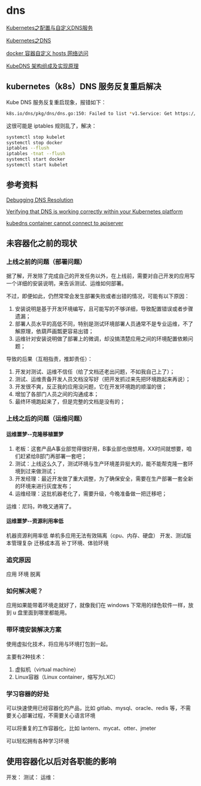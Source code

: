 # dns

[Kubernetes之配置与自定义DNS服务](https://blog.csdn.net/dkfajsldfsdfsd/article/details/81218480)

[Kubernetes之DNS](https://blog.csdn.net/dkfajsldfsdfsd/article/details/81209150)

[docker 容器自定义 hosts 网络访问](https://www.chenyudong.com/archives/docker-custom-hosts-network-via-dns.html)

[KubeDNS 架构组成及实现原理](https://hansedong.github.io/2018/11/22/10/)

## kubernetes（k8s）DNS 服务反复重启解决

Kube DNS 服务反复重启现象，报错如下：

```sh
k8s.io/dns/pkg/dns/dns.go:150: Failed to list *v1.Service: Get https://10.96.0.1:443/api/v1/services?resourceVersion=0: dial tcp 10.96.0.1:443: getsockopt: no route to host
```

这很可能是 iptables 规则乱了，解决：

```sh
systemctl stop kubelet
systemctl stop docker
iptables --flush
iptables -tnat --flush
systemctl start docker
systemctl start kubelet
```

## 参考资料

[Debugging DNS Resolution](https://kubernetes.io/docs/tasks/administer-cluster/dns-debugging-resolution/)

[Verifying that DNS is working correctly within your Kubernetes platform](https://www.ibm.com/support/knowledgecenter/en/SSYGQH_6.0.0/admin/install/cp_prereq_kubernetes_dns.html)

[kubedns container cannot connect to apiserver](https://github.com/kubernetes/kubeadm/issues/193)

## 未容器化之前的现状

### 上线之前的问题（部署问题）

据了解，开发除了完成自己的开发任务以外，在上线前，需要对自己开发的应用写一个详细的安装说明，来告诉测试、运维如何部署。

不过，即便如此，仍然常常会发生部署失败或者出错的情况，可能有以下原因：

1. 安装说明是基于开发环境编写，且可能写的不够详细，导致配置错误或者步骤遗漏；
2. 部署人员水平的高低不同，特别是测试环境部署人员通常不是专业运维，不了解原理，依葫芦画瓢更容易出错；
3. 运维针对安装说明做了部署上的微调，却没搞清楚应用之间的环境配置依赖问题；

导致的后果（互相指责，推卸责任）：

1. 开发对测试、运维不信任（给了文档还老出问题，不如我自己上了）；
2. 测试、运维责备开发人员文档没写好（把开发抓过来先把环境跑起来再说）；
3. 开发很不爽，反正我的应用没问题，它在开发环境跑的顺溜的很；
4. 增加了各部门人员之间的沟通成本；
5. 最终环境跑起来了，但是完整的文档是没有的；

### 上线之后的问题（运维问题）

#### 运维噩梦--克隆移植噩梦

1. 老板：这套产品A事业部觉得很好用，B事业部也很想用，XX时间就想要，咱们赶紧给B部门再部署一套吧；
2. 测试：上线这么久了，测试环境与生产环境差异挺大的，能不能帮克隆一套环境到过来做测试；
3. 开发经理：最近开发做了重大调整，为了确保安全，需要在生产部署一套全新的环境来进行灰度发布；
4. 运维经理：这批机器老化了，需要升级，今晚准备做一把迁移吧；

运维：尼玛，昨晚又通宵了。

#### 运维噩梦--资源利用率低

机器资源利用率低
单机多应用无法有效隔离（cpu、内存、硬盘）
开发、测试版本管理复杂
迁移成本高
补丁环境、体验环境

### 追究原因

应用 环境 脱离

### 如何解决呢？

应用如果能带着环境走就好了，就像我们在 windows 下常用的绿色软件一样，放到 u 盘里面到哪里都能用。

### 带环境安装解决方案

使用虚拟化技术，将应用与环境打包到一起。

主要有2种技术：

1. 虚拟机（virtual machine）
2. Linux容器（Linux container，缩写为LXC）

### 学习容器的好处

可以快速使用已经容器化的产品，比如 gitlab、mysql、oracle、redis 等，不需要关心部署过程，不需要关心语言环境

可以将重复的工作容器化，比如 lantern、mycat、otter、jmeter

可以轻松拥有各种学习环境

## 使用容器化以后对各职能的影响

开发：
测试：
运维：


